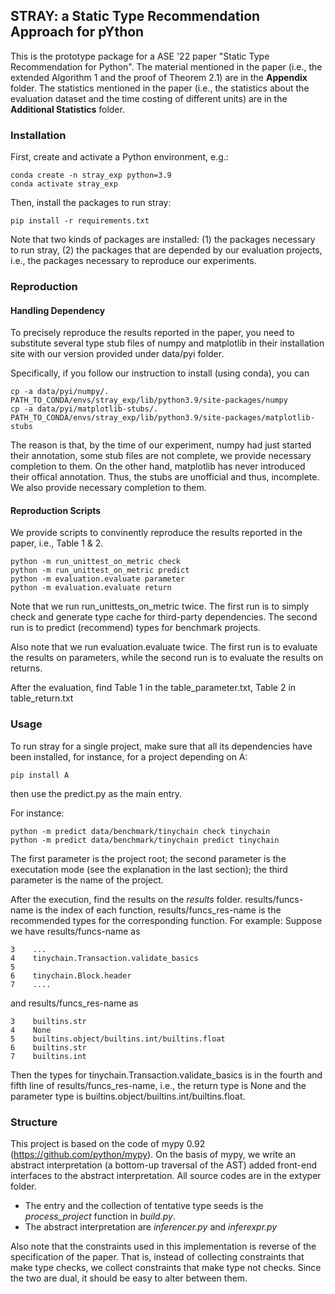 



## STRAY: a Static Type Recommendation Approach for pYthon

This is the prototype package for a ASE '22 paper "Static Type Recommendation for Python". 
The material mentioned in the paper (i.e., the extended Algorithm 1 and the proof of Theorem 2.1) are in the **Appendix** folder. 
The statistics mentioned in the paper (i.e., the statistics about the evaluation dataset and the time costing of different units) are in the **Additional Statistics** folder. 




### Installation
First, create and activate a Python environment, e.g.: 

```
conda create -n stray_exp python=3.9
conda activate stray_exp
```

Then, install the packages to run stray:

```
pip install -r requirements.txt
```

Note that two kinds of packages are installed: (1) the packages necessary to run stray, (2) the packages that are depended by our evaluation projects, i.e., the packages necessary to reproduce our experiments. 

### Reproduction

#### Handling Dependency
To precisely reproduce the results reported in the paper, you need to substitute several type stub files of numpy and matplotlib in their installation site with our version provided under data/pyi folder. 

Specifically, if you follow our instruction to install (using conda), you can 
```
cp -a data/pyi/numpy/. PATH_TO_CONDA/envs/stray_exp/lib/python3.9/site-packages/numpy
cp -a data/pyi/matplotlib-stubs/. PATH_TO_CONDA/envs/stray_exp/lib/python3.9/site-packages/matplotlib-stubs

```

The reason is that, by the time of our experiment, numpy had just started their annotation, some stub files are not complete, we provide necessary completion to them.  On the other hand, matplotlib has never introduced their offical annotation. Thus, the stubs are unofficial and thus, incomplete. We also provide necessary completion to them. 

#### Reproduction Scripts

We provide scripts to convinently reproduce the results reported in the paper, i.e., Table 1 & 2. 

```
python -m run_unittest_on_metric check
python -m run_unittest_on_metric predict
python -m evaluation.evaluate parameter
python -m evaluation.evaluate return
```
Note that we run run_unittests_on_metric twice. The first run is to simply check and generate type cache for third-party dependencies. The second run is to predict (recommend) types for benchmark projects. 

Also note that we run evaluation.evaluate twice. The first run is to evaluate the results on parameters, while the second run is to evaluate the results on returns. 

After the evaluation, find Table 1 in the table_parameter.txt, Table 2 in table_return.txt  

### Usage

To run stray for a single project, make sure that all its dependencies have been installed, for instance, for a project depending on A:

```
pip install A
```

then use the predict.py as the main entry.

For instance: 

```
python -m predict data/benchmark/tinychain check tinychain
python -m predict data/benchmark/tinychain predict tinychain
```

The first parameter is the project root; the second parameter is the executation mode (see the explanation in the last section); the third parameter is the name of the project. 

After the execution, find the results on the *results* folder. results/funcs-name is the index of each function, results/funcs_res-name is the recommended types for the corresponding function. For example: 
Suppose we have results/funcs-name as 
```
3    ...
4    tinychain.Transaction.validate_basics
5
6    tinychain.Block.header
7    ....
```
and results/funcs_res-name as 
```
3    builtins.str
4    None
5    builtins.object/builtins.int/builtins.float
6    builtins.str
7    builtins.int
```
Then the types for tinychain.Transaction.validate_basics is in the fourth and fifth line of results/funcs_res-name, i.e., the return type is None and the parameter type is builtins.object/builtins.int/builtins.float. 


### Structure

This project is based on the code of mypy 0.92 (https://github.com/python/mypy). On the basis of mypy, we write an abstract interpretation (a bottom-up traversal of the AST) added front-end interfaces to the abstract interpretation. All source codes are in the extyper folder. 

* The entry and the collection of tentative type seeds is the *process_project* function in *build.py*. 
* The abstract interpretation are *inferencer.py* and *inferexpr.py*


Also note that the constraints used in this implementation is reverse of the specification of the paper. That is, instead of collecting constraints that make type checks, we collect constraints that make type not checks. Since the two are dual, it should be easy to alter between them. 


